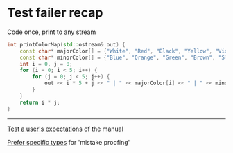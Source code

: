 # Test failer recap

Code once, print to any stream

```cpp
int printColorMap(std::ostream& out) {
    const char* majorColor[] = {"White", "Red", "Black", "Yellow", "Violet"};
    const char* minorColor[] = {"Blue", "Orange", "Green", "Brown", "Slate"};
    int i = 0, j = 0;
    for (i = 0; i < 5; i++) {
        for (j = 0; j < 5; j++) {
            out << i * 5 + j << " | " << majorColor[i] << " | " << minorColor[i] << "\n";
        }
    }
    return i * j;
}
```

---

[Test a user's expectations](https://github.com/code-craft-us-1/test-failer-in-cpp-srivathsa-sarvothama/blob/58f95872c35183e18fcbbee37ac27a7c8530d8bf/misaligned/ColorPairTests.cpp) of the manual

[Prefer specific types](https://github.com/code-craft-us-1/test-failer-in-cpp-srivathsa-sarvothama/blob/58f95872c35183e18fcbbee37ac27a7c8530d8bf/tshirts/TShirtSize.cpp) for 'mistake proofing'

